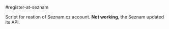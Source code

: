 #register-at-seznam

Script for reation of Seznam.cz account. __Not working__, the Seznam updated its API.
